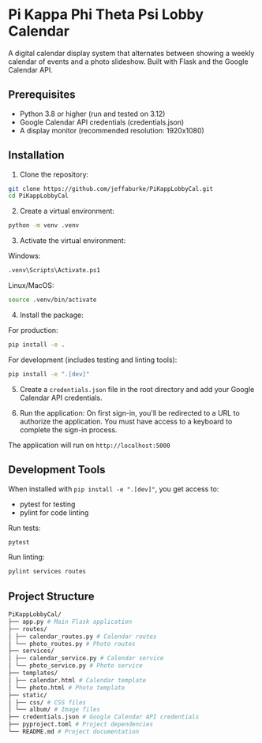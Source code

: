# Pi Kappa Phi Theta Psi Lobby Calendar

A digital calendar display system that alternates between showing a weekly calendar of events and a photo slideshow. Built with Flask and the Google Calendar API.

## Prerequisites

- Python 3.8 or higher (run and tested on 3.12)
- Google Calendar API credentials (credentials.json)
- A display monitor (recommended resolution: 1920x1080)

## Installation

1. Clone the repository:

```bash
git clone https://github.com/jeffaburke/PiKappLobbyCal.git
cd PiKappLobbyCal
```

2. Create a virtual environment:

```bash
python -m venv .venv
```

3. Activate the virtual environment:

Windows:
```bash
.venv\Scripts\Activate.ps1
```
Linux/MacOS:
```bash
source .venv/bin/activate
```

4. Install the package:

For production:
```bash
pip install -e .
```

For development (includes testing and linting tools):
```bash
pip install -e ".[dev]"
```

5. Create a `credentials.json` file in the root directory and add your Google Calendar API credentials.

6. Run the application:
On first sign-in, you'll be redirected to a URL to authorize the application. You must have access to a keyboard to complete the sign-in process.

The application will run on `http://localhost:5000`

## Development Tools

When installed with `pip install -e ".[dev]"`, you get access to:
- pytest for testing
- pylint for code linting

Run tests:
```bash
pytest
```

Run linting:
```bash
pylint services routes
```

## Project Structure

```bash
PiKappLobbyCal/
├── app.py # Main Flask application
├── routes/
│ ├── calendar_routes.py # Calendar routes
│ └── photo_routes.py # Photo routes
├── services/
│ ├── calendar_service.py # Calendar service
│ └── photo_service.py # Photo service
├── templates/
│ ├── calendar.html # Calendar template
│ └── photo.html # Photo template
├── static/
│ ├── css/ # CSS files
│ └── album/ # Image files
├── credentials.json # Google Calendar API credentials
├── pyproject.toml # Project dependencies
└── README.md # Project documentation
